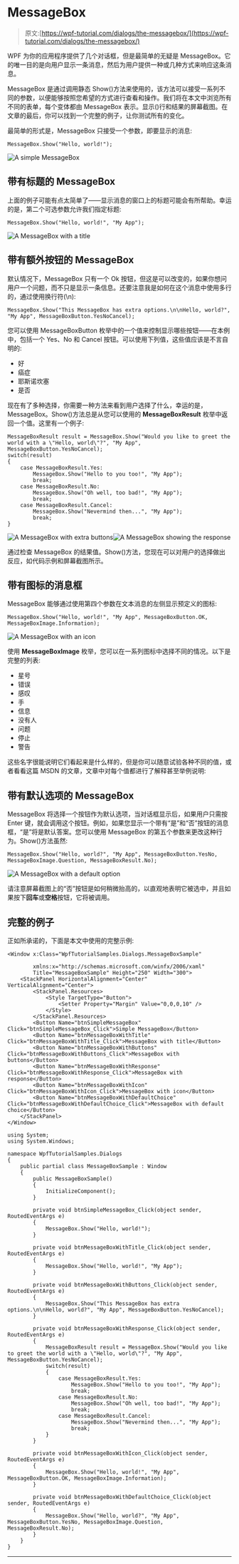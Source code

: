 # MessageBox

> 原文:[https://wpf-tutorial.com/dialogs/the-messagebox/](https://wpf-tutorial.com/dialogs/the-messagebox/)

WPF 为你的应用程序提供了几个对话框，但是最简单的无疑是 MessageBox。它的唯一目的是向用户显示一条消息，然后为用户提供一种或几种方式来响应这条消息。

MessageBox 是通过调用静态 Show()方法来使用的，该方法可以接受一系列不同的参数，以便能够按照您希望的方式进行查看和操作。我们将在本文中浏览所有不同的表单，每个变体都由 MessageBox 表示。显示()行和结果的屏幕截图。在文章的最后，你可以找到一个完整的例子，让你测试所有的变化。

最简单的形式是，MessageBox 只接受一个参数，即要显示的消息:

```
MessageBox.Show("Hello, world!");
```

![](../Images/1b18dd9de4101dfb6db451e4ddb0baf0.png "A simple MessageBox")

## 带有标题的 MessageBox

<input type="hidden" name="IL_IN_ARTICLE">

上面的例子可能有点太简单了——显示消息的窗口上的标题可能会有所帮助。幸运的是，第二个可选参数允许我们指定标题:

```
MessageBox.Show("Hello, world!", "My App");
```

![](../Images/7f0cc39298c5fe20dd4fd8d582adbdef.png "A MessageBox with a title")

## 带有额外按钮的 MessageBox

默认情况下，MessageBox 只有一个 Ok 按钮，但这是可以改变的，如果你想问用户一个问题，而不只是显示一条信息。还要注意我是如何在这个消息中使用多行的，通过使用换行符(\n):

```
MessageBox.Show("This MessageBox has extra options.\n\nHello, world?", "My App", MessageBoxButton.YesNoCancel);
```

您可以使用 MessageBoxButton 枚举中的一个值来控制显示哪些按钮——在本例中，包括一个 Yes、No 和 Cancel 按钮。可以使用下列值，这些值应该是不言自明的:

*   好
*   癌症
*   耶斯诺坎塞
*   是否

现在有了多种选择，你需要一种方法来看到用户选择了什么，幸运的是，MessageBox。Show()方法总是从您可以使用的 **MessageBoxResult** 枚举中返回一个值。这里有一个例子:

```
MessageBoxResult result = MessageBox.Show("Would you like to greet the world with a \"Hello, world\"?", "My App", MessageBoxButton.YesNoCancel);
switch(result)
{
	case MessageBoxResult.Yes:
		MessageBox.Show("Hello to you too!", "My App");
		break;
	case MessageBoxResult.No:
		MessageBox.Show("Oh well, too bad!", "My App");
		break;
	case MessageBoxResult.Cancel:
		MessageBox.Show("Nevermind then...", "My App");
		break;
}
```

![](../Images/7501458eab2372e68aa5e516c6333592.png "A MessageBox with extra buttons")![](../Images/18eb6fc2cee046de7f2c6195ea6c308b.png "A MessageBox showing the response")

通过检查 MessageBox 的结果值。Show()方法，您现在可以对用户的选择做出反应，如代码示例和屏幕截图所示。

## 带有图标的消息框

MessageBox 能够通过使用第四个参数在文本消息的左侧显示预定义的图标:

```
MessageBox.Show("Hello, world!", "My App", MessageBoxButton.OK, MessageBoxImage.Information);
```

![](../Images/b307d8c1818240b4642d49d545f3cd6e.png "A MessageBox with an icon")

使用 **MessageBoxImage** 枚举，您可以在一系列图标中选择不同的情况。以下是完整的列表:

*   星号
*   错误
*   感叹
*   手
*   信息
*   没有人
*   问题
*   停止
*   警告

这些名字很能说明它们看起来是什么样的，但是你可以随意试验各种不同的值，或者看看这篇 MSDN 的文章，文章中对每个值都进行了解释甚至举例说明:[](http://msdn.microsoft.com/en-us/library/system.windows.messageboximage.aspx)

## 带有默认选项的 MessageBox

MessageBox 将选择一个按钮作为默认选项，当对话框显示后，如果用户只需按 Enter 键，就会调用这个按钮。例如，如果您显示一个带有“是”和“否”按钮的消息框，“是”将是默认答案。您可以使用 MessageBox 的第五个参数来更改这种行为。Show()方法虽然:

```
MessageBox.Show("Hello, world?", "My App", MessageBoxButton.YesNo, MessageBoxImage.Question, MessageBoxResult.No);
```

![](../Images/1ac838df2206a775768f56da99641830.png "A MessageBox with a default option")

请注意屏幕截图上的“否”按钮是如何稍微抬高的，以直观地表明它被选中，并且如果按下**回车**或**空格**按钮，它将被调用。

## 完整的例子

正如所承诺的，下面是本文中使用的完整示例:

```
<Window x:Class="WpfTutorialSamples.Dialogs.MessageBoxSample"

        xmlns:x="http://schemas.microsoft.com/winfx/2006/xaml"
        Title="MessageBoxSample" Height="250" Width="300">
    <StackPanel HorizontalAlignment="Center" VerticalAlignment="Center">
        <StackPanel.Resources>
            <Style TargetType="Button">
                <Setter Property="Margin" Value="0,0,0,10" />
            </Style>
        </StackPanel.Resources>
        <Button Name="btnSimpleMessageBox" Click="btnSimpleMessageBox_Click">Simple MessageBox</Button>
        <Button Name="btnMessageBoxWithTitle" Click="btnMessageBoxWithTitle_Click">MessageBox with title</Button>
        <Button Name="btnMessageBoxWithButtons" Click="btnMessageBoxWithButtons_Click">MessageBox with buttons</Button>
        <Button Name="btnMessageBoxWithResponse" Click="btnMessageBoxWithResponse_Click">MessageBox with response</Button>
        <Button Name="btnMessageBoxWithIcon" Click="btnMessageBoxWithIcon_Click">MessageBox with icon</Button>
        <Button Name="btnMessageBoxWithDefaultChoice" Click="btnMessageBoxWithDefaultChoice_Click">MessageBox with default choice</Button>
    </StackPanel>
</Window>
```

```
using System;
using System.Windows;

namespace WpfTutorialSamples.Dialogs
{
	public partial class MessageBoxSample : Window
	{
		public MessageBoxSample()
		{
			InitializeComponent();
		}

		private void btnSimpleMessageBox_Click(object sender, RoutedEventArgs e)
		{
			MessageBox.Show("Hello, world!");
		}

		private void btnMessageBoxWithTitle_Click(object sender, RoutedEventArgs e)
		{
			MessageBox.Show("Hello, world!", "My App");
		}

		private void btnMessageBoxWithButtons_Click(object sender, RoutedEventArgs e)
		{
			MessageBox.Show("This MessageBox has extra options.\n\nHello, world?", "My App", MessageBoxButton.YesNoCancel);
		}

		private void btnMessageBoxWithResponse_Click(object sender, RoutedEventArgs e)
		{
			MessageBoxResult result = MessageBox.Show("Would you like to greet the world with a \"Hello, world\"?", "My App", MessageBoxButton.YesNoCancel);
			switch(result)
			{
				case MessageBoxResult.Yes:
					MessageBox.Show("Hello to you too!", "My App");
					break;
				case MessageBoxResult.No:
					MessageBox.Show("Oh well, too bad!", "My App");
					break;
				case MessageBoxResult.Cancel:
					MessageBox.Show("Nevermind then...", "My App");
					break;
			}
		}

		private void btnMessageBoxWithIcon_Click(object sender, RoutedEventArgs e)
		{
			MessageBox.Show("Hello, world!", "My App", MessageBoxButton.OK, MessageBoxImage.Information);
		}

		private void btnMessageBoxWithDefaultChoice_Click(object sender, RoutedEventArgs e)
		{
			MessageBox.Show("Hello, world?", "My App", MessageBoxButton.YesNo, MessageBoxImage.Question, MessageBoxResult.No);
		}
	}
}
```

* * *